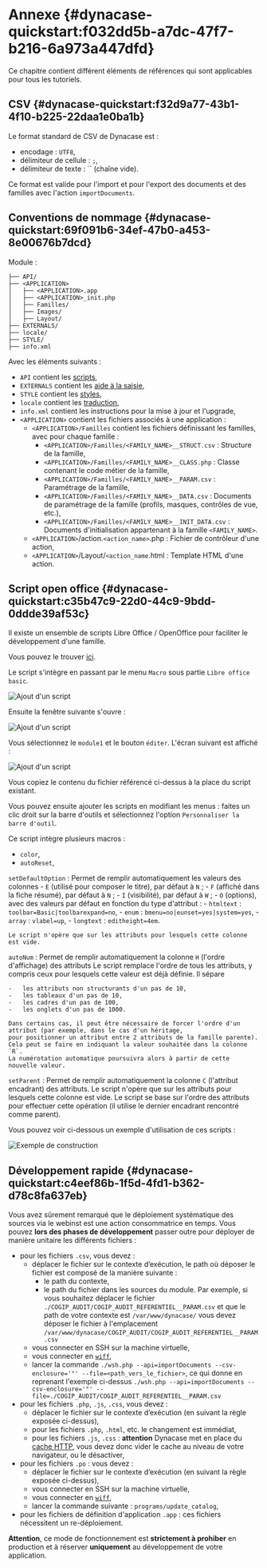 # Annexe {#dynacase-quickstart:f032dd5b-a7dc-47f7-b216-6a973a447dfd}

Ce chapitre contient différent éléments de références qui sont applicables pour tous les tutoriels.

## CSV {#dynacase-quickstart:f32d9a77-43b1-4f10-b225-22daa1e0ba1b}

Le format standard de CSV de Dynacase est :

-   encodage : `UTF8`,
-   délimiteur de cellule : `;`,
-   délimiteur de texte : `` (chaîne vide).

Ce format est valide pour l'import et pour l'export des documents et des familles avec l'action `importDocuments`.

## Conventions de nommage {#dynacase-quickstart:69f091b6-34ef-47b0-a453-8e00676b7dcd}

Module :

    ├── API/
    ├── <APPLICATION>
    │   ├── <APPLICATION>.app
    │   ├── <APPLICATION>_init.php
    │   ├── Familles/
    │   ├── Images/
    │   ├── Layout/
    ├── EXTERNALS/
    ├── locale/
    ├── STYLE/
    ├── info.xml

Avec les éléments suivants :

-   `API` contient les [scripts][docScript],
-   `EXTERNALS` contient les [aide à la saisie][docHelper],
-   `STYLE` contient les [styles][docStyle],
-   `locale` contient les [traduction][doci18n],
-   `info.xml` contient les instructions pour la mise à jour et l'upgrade,
-   `<APPLICATION>` contient les fichiers associés à une application :
    -   `<APPLICATION>/Familles` contient les fichiers définissant les familles, avec pour chaque famille :
        -   `<APPLICATION>/Familles/<FAMILY_NAME>__STRUCT.csv` : Structure de la famille,
        -   `<APPLICATION>/Familles/<FAMILY_NAME>__CLASS.php` : Classe contenant le code métier de la famille,
        -   `<APPLICATION>/Familles/<FAMILY_NAME>__PARAM.csv` : Paramétrage de la famille,
        -   `<APPLICATION>/Familles/<FAMILY_NAME>__DATA.csv` : Documents de paramétrage de la famille (profils, masques, contrôles de vue, etc.),
        -   `<APPLICATION>/Familles/<FAMILY_NAME>__INIT_DATA.csv` : Documents d'initialisation appartenant à la famille `<FAMILY_NAME>`.
    -   `<APPLICATION>`/action.`<action_name>`.php : Fichier de contrôleur d'une action,
    -   `<APPLICATION>`/Layout/`<action_name`.html : Template HTML d'une action.

## Script open office {#dynacase-quickstart:c35b47c9-22d0-44c9-9bdd-0ddde39af53c}

Il existe un ensemble de scripts Libre Office / OpenOffice pour faciliter le développement d'une famille.

Vous pouvez le trouver [ici][githubScriptOOO].

Le script s'intègre en passant par le menu `Macro` sous partie `Libre office basic`.

![ Ajout d'un script ](1000-10-add-script.png "Ajout d'un script")

Ensuite la fenêtre suivante s'ouvre :

![ Ajout d'un script ](1000-10-add-script2.png "Ajout d'un script")

Vous sélectionnez le `module1` et le bouton `éditer`. L'écran suivant est affiché :

![ Ajout d'un script ](1000-10-add-script3.png "Ajout d'un script")

Vous copiez le contenu du fichier référencé ci-dessus à la place du script existant.

Vous pouvez ensuite ajouter les scripts en modifiant les menus : faites un clic droit sur la barre d'outils et
sélectionnez l'option `Personnaliser la barre d'outil`.

Ce script intègre plusieurs macros :

-   `color`,
-   `autoReset`,

`setDefaultOption`
:   Permet de remplir automatiquement les valeurs des colonnes
    -   `E` (utilisé pour composer le titre), par défaut à `N` ;
    -   `F` (affiché dans la fiche résumé), par défaut à `N` ;
    -   `I` (visibilité), par défaut à `W` ;
    -   `O` (options), avec des valeurs par défaut en fonction du type d'attribut :
        -   `htmltext` : `toolbar=Basic|toolbarexpand=no`,
        -   `enum` : `bmenu=no|eunset=yes|system=yes`,
        -   `array` : `vlabel=up`,
        -   `longtext` : `editheight=4em`.
    
    Le script n'opère que sur les attributs pour lesquels cette colonne est vide.

`autoNum`
:   Permet de remplir automatiquement la colonne `H` (l'ordre d'affichage) des attributs
    Le script remplace l'ordre de tous les attributs, y compris ceux pour lesquels cette valeur est déjà définie.
    Il sépare
    
    -   les attributs non structurants d'un pas de 10,
    -   les tableaux d'un pas de 10,
    -   les cadres d'un pas de 100,
    -   les onglets d'un pas de 1000.
    
    Dans certains cas, il peut être nécessaire de forcer l'ordre d'un attribut (par exemple, dans le cas d'un héritage,
    pour positionner un attribut entre 2 attributs de la famille parente).
    Cela peut se faire en indiquant la valeur souhaitée dans la colonne `R`.
    La numérotation automatique poursuivra alors à partir de cette nouvelle valeur.

`setParent`
:   Permet de remplir automatiquement la colonne `C` (l'attribut encadrant) des attributs.
    Le script n'opère que sur les attributs pour lesquels cette colonne est vide.
    Le script se base sur l'ordre des attributs pour effectuer cette opération (il utilise le dernier encadrant rencontré comme parent).

Vous pouvez voir ci-dessous un exemple d'utilisation de ces scripts :

![ Exemple de construction ](30-20-structure-completion.gif "Exemple de construction")

## Développement rapide {#dynacase-quickstart:c4eef86b-1f5d-4fd1-b362-d78c8fa637eb}

Vous avez sûrement remarqué que le déploiement systématique des sources via le webinst est une action consommatrice en temps.
Vous pouvez **lors des phases de développement** passer outre pour déployer de manière unitaire les différents fichiers :

-   pour les fichiers `.csv`, vous devez :
    -   déplacer le fichier sur le contexte d’exécution, le path où déposer le fichier est composé de la manière suivante :
        -   le path du contexte,
        -   le path du fichier dans les sources du module.
    Par exemple, si vous souhaitez déplacer le fichier `./COGIP_AUDIT/COGIP_AUDIT_REFERENTIEL__PARAM.csv` et que le path
    de votre contexte est `/var/www/dynacase/` vous devez déposer le fichier à l'emplacement
    `/var/www/dynacase/COGIP_AUDIT/COGIP_AUDIT_REFERENTIEL__PARAM.csv`
    -   vous connecter en SSH sur la machine virtuelle,
    -   vous connecter en [`wiff`][DocWiff],
    -   lancer la commande `./wsh.php --api=importDocuments --csv-enclosure='"' --file=<path_vers_le_fichier>`, ce qui donne en reprenant
        l'exemple ci-dessus `./wsh.php --api=importDocuments --csv-enclosure='"' --file=./COGIP_AUDIT/COGIP_AUDIT_REFERENTIEL__PARAM.csv`
-   pour les fichiers `.php`, `.js`, `.css`, vous devez :
    -   déplacer le fichier sur le contexte d’exécution (en suivant la règle exposée ci-dessus),
    -   pour les fichiers `.php`, `.html`, etc. le changement est immédiat,
    -   pour les fichiers `.js`, `.css` : **attention** Dynacase met en place du [cache HTTP][WikiCache],
        vous devez donc vider le cache au niveau de votre navigateur, ou le désactiver,
-   pour les fichiers `.po` : vous devez :
    -   déplacer le fichier sur le contexte d’exécution (en suivant la règle exposée ci-dessus),
    -   vous connecter en SSH sur la machine virtuelle,
    -   vous connecter en [`wiff`][DocWiff],
    -   lancer la commande suivante : `programs/update_catalog`,
-   pour les fichiers de définition d'application `.app` : ces fichiers nécessitent un re-déploiement.

<span class="flag inline nota-bene"></span> **Attention**, ce mode de fonctionnement est **strictement à prohiber**
en production et à réserver **uniquement** au développement de votre application.

<!-- style -->

[docScript]: https://docs.anakeen.com/dynacase/3.2/dynacase-doc-core-reference/website/book/core-ref:1566c46d-a53d-44cf-8c3f-0d0e21c0b117.html#core-ref:4df1314f-9fdd-4a7f-af37-a18cc39f3505 "Documentation : Script"
[docHelper]: https://docs.anakeen.com/dynacase/3.2/dynacase-doc-core-reference/website/book/core-ref:0b2d4cd0-4eed-41d8-ac57-37525a444194.html#core-ref:0b2d4cd0-4eed-41d8-ac57-37525a444194 "Documentation : Aide à la saisie"
[docStyle]: https://docs.anakeen.com/dynacase/3.2/dynacase-doc-core-reference/website/book/core-ref:1844a1a8-1406-47bd-a884-1a18ef0a6ca7.html "Documentation : Style"
[doci18n]: https://docs.anakeen.com/dynacase/3.2/dynacase-doc-core-reference/website/book/core-ref:8f3ad20a-4630-4e86-937b-da3fa26ba423.html "Documentation : traduction"
[githubScriptOOO]: https://raw.github.com/Anakeen/dynacase-quick-start/documentation/Contents/1000-annexe/script-openoffice.txt "Script open office"
[DocWiff]: https://docs.anakeen.com/dynacase/3.2/dynacase-doc-platform-operating-manual/website/book/manex-ref:59a0440c-da01-47f9-81a4-76b6953fbcbb.html#manex-ref:9a04eacf-fe22-4761-8535-88da83bdccb5 "Documentation : wiff cli"
[WikiCache]: https://fr.wikipedia.org/wiki/Cache-Control "Wikipedia : cache-control"